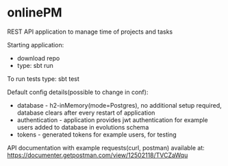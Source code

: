 # onlinePM
REST API application to manage time of projects and tasks

Starting application: 

- download repo
- type: sbt run

To run tests type: sbt test

Default config details(possible to change in conf):
- database - h2-inMemory(mode=Postgres), no additional setup required, database clears after every restart of application
- authentication - application provides jwt authentication for example users added to database in evolutions schema
- tokens - generated tokens for example users, for testing

API documentation with example requests(curl, postman) available at: https://documenter.getpostman.com/view/12502118/TVCZaWqu



